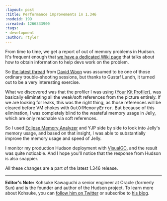 ```yaml
---
:layout: post
:title: Performance improvements in 1.346
:nodeid: 199
:created: 1266333900
:tags:
- development
:author: rtyler
---
```

From time to time, we get a report of out of memory problems in Hudson. It's frequent enough that <a href="https://wiki.jenkins.io/display/JENKINS/I'm+getting+OutOfMemoryError">we have a dedicated Wiki page</a> that talks about how to obtain information to help devs work on the problem.

So <a href="https://n4.nabble.com/Restarting-hudson-every-day-memory-leaks-td1311161.html">the latest thread</a> from <a id="aptureLink_RTb6QLKuCh" href="https://www.linkedin.com/in/davidwoon">David Woon</a> was assumed to be one of those ordinary trouble-shooting sessions, but thanks to Gustaf Lundh, it turned out to be a very interesting exercise.

What we discovered was that the profiler I was using (<a id="aptureLink_VKTrt70n5i" href="https://www.yourkit.com/">Your Kit Profiler</a>), was basically eliminating all the weak/soft references from the picture entirely. If we are looking for leaks, this was the right thing, as those references will be cleared before VM chokes with <tt>OutOfMemoryError</tt>. But because of this elimination, I was completely blind to the wasteful memory usage in Jelly, which are only reachable via soft references.

So I used <a href="https://www.eclipse.org/mat/">Eclipse Memory Analyzer</a> and YJP side by side to look into Jelly's memory usage, and based on that insight, I was able to substantially improve the memory usage and speed of Jelly.

I monitor my production Hudson deployment with <a href="https://java.sun.com/performance/jvmstat/visualgc.html">VisualGC</a>, and the result was quite noticable. And I hope you'll notice that the response from Hudson is also snappier.

All these changes are a part of the latest 1.346 release.

----
**Editor's Note:** Kohsuke Kawaguchi a senior engineer at Oracle (formerly Sun) and is the founder and author of the Hudson project. To learn more about Kohsuke, you can [follow him on Twitter](https://twitter.com/kohsukekawa) or subscribe to [his blog](https://weblogs.java.net/blog/kohsuke/).
<!--break-->

